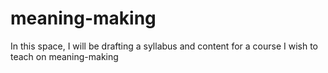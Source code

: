 # meaning-making
In this space, I will be drafting a syllabus and content for a course I wish to teach on meaning-making
